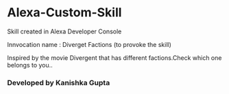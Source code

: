 # Alexa-Custom-Skill

Skill created in Alexa Developer Console 

Innvocation name : Diverget Factions (to provoke the skill)

Inspired by the movie Divergent that has different factions.Check which one belongs to you..

### Developed by Kanishka Gupta
